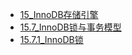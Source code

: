 <!-- docs/_sidebar.md -->
* [15_InnoDB存储引擎](docs/ch15/15_InnoDB存储引擎.md)
* [15.7_InnoDB锁与事务模型](docs/ch15/15.7_InnoDB锁与事务模型.md)
* [15.7.1_InnoDB锁](docs/ch15/15.7.1_InnoDB锁.md)